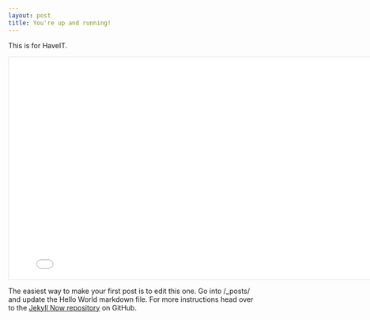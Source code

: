 ```yaml
---
layout: post
title: You're up and running!
---
```


This is for HaveIT.

<iframe style="border: 1px solid rgba(0, 0, 0, 0.1);" width="800" height="450" src="{{site.figma-link}}" allowfullscreen></iframe>

The easiest way to make your first post is to edit this one. Go into /_posts/ and update the Hello World markdown file. For more instructions head over to the [Jekyll Now repository](https://github.com/barryclark/jekyll-now) on GitHub.